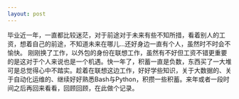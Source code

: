 ```yaml
---
layout: post
---
```

毕业近一年，一直都比较迷茫，对于前途对于未来有些不知所措，看着别人的工资，想着自己的前途，不知道未来在哪儿...还好身边一直有个人，虽然时不时会不愉快。
刚刚换了工作，以外包的身份在联想工作，虽然有不好但工资不错更重要的是这对于个人来说也是一个机遇。快一年了，积蓄一直是负数，东西买了一大堆可是总觉得心中不踏实。趁着在联想这边工作，好好学些知识，关于大数据的、关于自动化运维的、继续好好熟悉Bash与Python，积攒一些积蓄。来年或者一段时间之后再回来看看，回顾回顾，在此做个记录。
